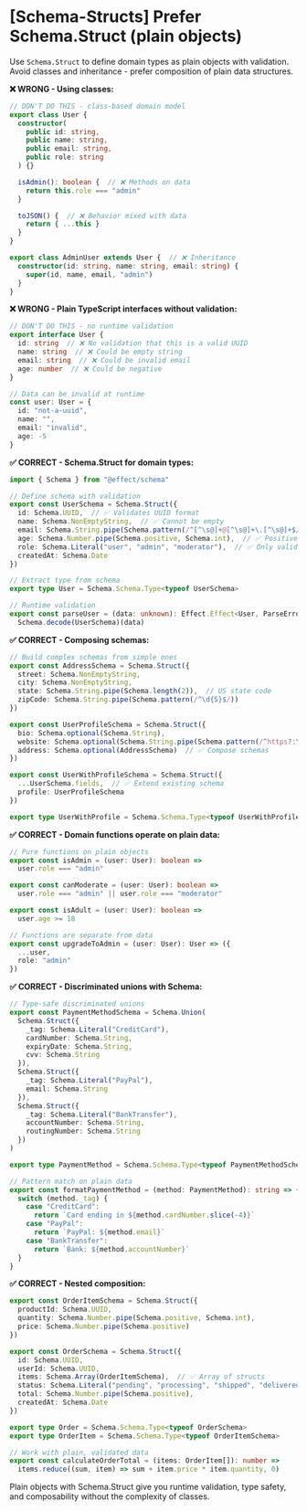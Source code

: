 # [Schema-Structs] Prefer Schema.Struct (plain objects)

Use `Schema.Struct` to define domain types as plain objects with validation. Avoid classes and inheritance - prefer composition of plain data structures.

**❌ WRONG - Using classes:**
```typescript
// DON'T DO THIS - class-based domain model
export class User {
  constructor(
    public id: string,
    public name: string,
    public email: string,
    public role: string
  ) {}

  isAdmin(): boolean {  // ❌ Methods on data
    return this.role === "admin"
  }

  toJSON() {  // ❌ Behavior mixed with data
    return { ...this }
  }
}

export class AdminUser extends User {  // ❌ Inheritance
  constructor(id: string, name: string, email: string) {
    super(id, name, email, "admin")
  }
}
```

**❌ WRONG - Plain TypeScript interfaces without validation:**
```typescript
// DON'T DO THIS - no runtime validation
export interface User {
  id: string  // ❌ No validation that this is a valid UUID
  name: string  // ❌ Could be empty string
  email: string  // ❌ Could be invalid email
  age: number  // ❌ Could be negative
}

// Data can be invalid at runtime
const user: User = {
  id: "not-a-uuid",
  name: "",
  email: "invalid",
  age: -5
}
```

**✅ CORRECT - Schema.Struct for domain types:**
```typescript
import { Schema } from "@effect/schema"

// Define schema with validation
export const UserSchema = Schema.Struct({
  id: Schema.UUID,  // ✅ Validates UUID format
  name: Schema.NonEmptyString,  // ✅ Cannot be empty
  email: Schema.String.pipe(Schema.pattern(/^[^\s@]+@[^\s@]+\.[^\s@]+$/)),  // ✅ Email format
  age: Schema.Number.pipe(Schema.positive, Schema.int),  // ✅ Positive integer
  role: Schema.Literal("user", "admin", "moderator"),  // ✅ Only valid roles
  createdAt: Schema.Date
})

// Extract type from schema
export type User = Schema.Schema.Type<typeof UserSchema>

// Runtime validation
export const parseUser = (data: unknown): Effect.Effect<User, ParseError> =>
  Schema.decode(UserSchema)(data)
```

**✅ CORRECT - Composing schemas:**
```typescript
// Build complex schemas from simple ones
export const AddressSchema = Schema.Struct({
  street: Schema.NonEmptyString,
  city: Schema.NonEmptyString,
  state: Schema.String.pipe(Schema.length(2)),  // US state code
  zipCode: Schema.String.pipe(Schema.pattern(/^\d{5}$/))
})

export const UserProfileSchema = Schema.Struct({
  bio: Schema.optional(Schema.String),
  website: Schema.optional(Schema.String.pipe(Schema.pattern(/^https?:\/\//))),
  address: Schema.optional(AddressSchema)  // ✅ Compose schemas
})

export const UserWithProfileSchema = Schema.Struct({
  ...UserSchema.fields,  // ✅ Extend existing schema
  profile: UserProfileSchema
})

export type UserWithProfile = Schema.Schema.Type<typeof UserWithProfileSchema>
```

**✅ CORRECT - Domain functions operate on plain data:**
```typescript
// Pure functions on plain objects
export const isAdmin = (user: User): boolean =>
  user.role === "admin"

export const canModerate = (user: User): boolean =>
  user.role === "admin" || user.role === "moderator"

export const isAdult = (user: User): boolean =>
  user.age >= 18

// Functions are separate from data
export const upgradeToAdmin = (user: User): User => ({
  ...user,
  role: "admin"
})
```

**✅ CORRECT - Discriminated unions with Schema:**
```typescript
// Type-safe discriminated unions
export const PaymentMethodSchema = Schema.Union(
  Schema.Struct({
    _tag: Schema.Literal("CreditCard"),
    cardNumber: Schema.String,
    expiryDate: Schema.String,
    cvv: Schema.String
  }),
  Schema.Struct({
    _tag: Schema.Literal("PayPal"),
    email: Schema.String
  }),
  Schema.Struct({
    _tag: Schema.Literal("BankTransfer"),
    accountNumber: Schema.String,
    routingNumber: Schema.String
  })
)

export type PaymentMethod = Schema.Schema.Type<typeof PaymentMethodSchema>

// Pattern match on plain data
export const formatPaymentMethod = (method: PaymentMethod): string => {
  switch (method._tag) {
    case "CreditCard":
      return `Card ending in ${method.cardNumber.slice(-4)}`
    case "PayPal":
      return `PayPal: ${method.email}`
    case "BankTransfer":
      return `Bank: ${method.accountNumber}`
  }
}
```

**✅ CORRECT - Nested composition:**
```typescript
export const OrderItemSchema = Schema.Struct({
  productId: Schema.UUID,
  quantity: Schema.Number.pipe(Schema.positive, Schema.int),
  price: Schema.Number.pipe(Schema.positive)
})

export const OrderSchema = Schema.Struct({
  id: Schema.UUID,
  userId: Schema.UUID,
  items: Schema.Array(OrderItemSchema),  // ✅ Array of structs
  status: Schema.Literal("pending", "processing", "shipped", "delivered"),
  total: Schema.Number.pipe(Schema.positive),
  createdAt: Schema.Date
})

export type Order = Schema.Schema.Type<typeof OrderSchema>
export type OrderItem = Schema.Schema.Type<typeof OrderItemSchema>

// Work with plain, validated data
export const calculateOrderTotal = (items: OrderItem[]): number =>
  items.reduce((sum, item) => sum + item.price * item.quantity, 0)
```

Plain objects with Schema.Struct give you runtime validation, type safety, and composability without the complexity of classes.

